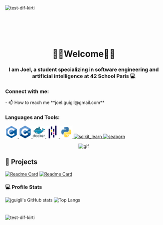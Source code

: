 
<div style="display: flex; justify-content: center;">
  <img src="https://github.com/jguigli/jguigli/assets/94934496/edb7be84-4a47-4c2d-a079-8eae40a6a524" alt="test-dif-kirti" style="width: 1000px; height: 100px;">
</div>


<h1 align="center">🫸🏻Welcome🫷🏻</h1>


<h3 align="center">I am Joel, a student specializing in software engineering and artificial intelligence at 42 School Paris 💻</h3>


<h3 align="left">Connect with me:</h3>
- 📫 How to reach me **joel.guigli@gmail.com**
<p align="left">
</p>

<h3 align="left">Languages and Tools:</h3>
<p align="left"> <a href="https://www.cprogramming.com/" target="_blank" rel="noreferrer"> <img src="https://raw.githubusercontent.com/devicons/devicon/master/icons/c/c-original.svg" alt="c" width="40" height="40"/> </a> <a href="https://www.w3schools.com/cpp/" target="_blank" rel="noreferrer"> <img src="https://raw.githubusercontent.com/devicons/devicon/master/icons/cplusplus/cplusplus-original.svg" alt="cplusplus" width="40" height="40"/> </a> <a href="https://www.docker.com/" target="_blank" rel="noreferrer"> <img src="https://raw.githubusercontent.com/devicons/devicon/master/icons/docker/docker-original-wordmark.svg" alt="docker" width="40" height="40"/> </a> <a href="https://pandas.pydata.org/" target="_blank" rel="noreferrer"> <img src="https://raw.githubusercontent.com/devicons/devicon/2ae2a900d2f041da66e950e4d48052658d850630/icons/pandas/pandas-original.svg" alt="pandas" width="40" height="40"/> </a> <a href="https://www.python.org" target="_blank" rel="noreferrer"> <img src="https://raw.githubusercontent.com/devicons/devicon/master/icons/python/python-original.svg" alt="python" width="40" height="40"/> </a> <a href="https://scikit-learn.org/" target="_blank" rel="noreferrer"> <img src="https://upload.wikimedia.org/wikipedia/commons/0/05/Scikit_learn_logo_small.svg" alt="scikit_learn" width="40" height="40"/> </a> <a href="https://seaborn.pydata.org/" target="_blank" rel="noreferrer"> <img src="https://seaborn.pydata.org/_images/logo-mark-lightbg.svg" alt="seaborn" width="40" height="40"/> </a> </p>

<p align="center">
  <img src="https://github.com/jguigli/jguigli/assets/94934496/ed25cbba-ed11-463d-bfc6-525ba87ecf0b" alt="gif">
</p>

<summary><h2>📁 Projects</h2></summary>

[![Readme Card](https://github-readme-stats.vercel.app/api/pin?username=jguigli&repo=ft_linear_regression&theme=transparent)](https://github.com/jguigli/ft_linear_regression)
[![Readme Card](https://github-readme-stats.vercel.app/api/pin?username=jguigli&repo=dslr&theme=transparent)](https://github.com/jguigli/dslr)


<h3>💻 Profile Stats</h3>

![jguigli's GitHub stats](https://github-readme-stats.vercel.app/api?username=jguigli&show_icons=true&theme=transparent)
![Top Langs](https://github-readme-stats.vercel.app/api/top-langs/?username=jguigli&layout=compact&theme=transparent)

<h1 align="center"></h1>

<div style="display: flex; justify-content: center;">
  <img src="https://github.com/jguigli/jguigli/assets/94934496/edb7be84-4a47-4c2d-a079-8eae40a6a524" alt="test-dif-kirti" style="width: 1000px; height: 100px;">
</div>



